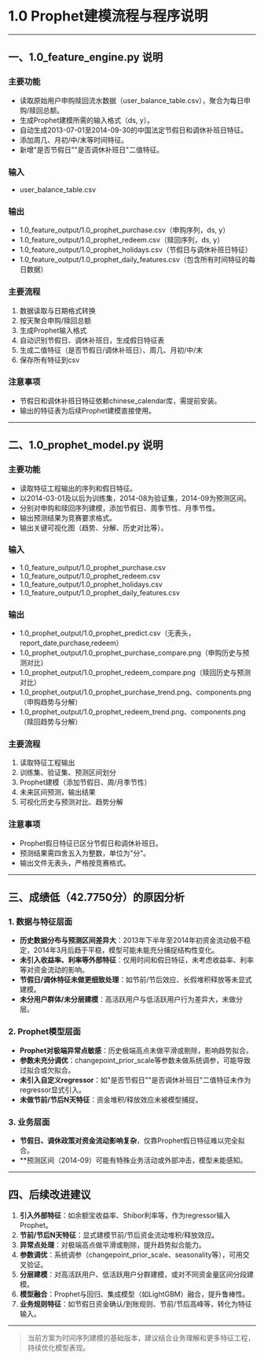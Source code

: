 # 1.0 Prophet建模流程与程序说明

---

## 一、1.0_feature_engine.py 说明

### 主要功能
- 读取原始用户申购赎回流水数据（user_balance_table.csv），聚合为每日申购/赎回总额。
- 生成Prophet建模所需的输入格式（ds, y）。
- 自动生成2013-07-01至2014-09-30的中国法定节假日和调休补班日特征。
- 添加周几、月初/中/末等时间特征。
- 新增"是否节假日""是否调休补班日"二值特征。

### 输入
- user_balance_table.csv

### 输出
- 1.0_feature_output/1.0_prophet_purchase.csv（申购序列，ds, y）
- 1.0_feature_output/1.0_prophet_redeem.csv（赎回序列，ds, y）
- 1.0_feature_output/1.0_prophet_holidays.csv（节假日与调休补班日特征）
- 1.0_feature_output/1.0_prophet_daily_features.csv（包含所有时间特征的每日数据）

### 主要流程
1. 数据读取与日期格式转换
2. 按天聚合申购/赎回总额
3. 生成Prophet输入格式
4. 自动识别节假日、调休补班日，生成假日特征表
5. 生成二值特征（是否节假日/调休补班日）、周几、月初/中/末
6. 保存所有特征到csv

### 注意事项
- 节假日和调休补班日特征依赖chinese_calendar库，需提前安装。
- 输出的特征表为后续Prophet建模直接使用。

---

## 二、1.0_prophet_model.py 说明

### 主要功能
- 读取特征工程输出的序列和假日特征。
- 以2014-03-01及以后为训练集，2014-08为验证集，2014-09为预测区间。
- 分别对申购和赎回序列建模，添加节假日、周季节性、月季节性。
- 输出预测结果为竞赛要求格式。
- 输出关键可视化图（趋势、分解、历史对比等）。

### 输入
- 1.0_feature_output/1.0_prophet_purchase.csv
- 1.0_feature_output/1.0_prophet_redeem.csv
- 1.0_feature_output/1.0_prophet_holidays.csv
- 1.0_feature_output/1.0_prophet_daily_features.csv

### 输出
- 1.0_prophet_output/1.0_prophet_predict.csv（无表头，report_date,purchase,redeem）
- 1.0_prophet_output/1.0_prophet_purchase_compare.png（申购历史与预测对比）
- 1.0_prophet_output/1.0_prophet_redeem_compare.png（赎回历史与预测对比）
- 1.0_prophet_output/1.0_prophet_purchase_trend.png、components.png（申购趋势与分解）
- 1.0_prophet_output/1.0_prophet_redeem_trend.png、components.png（赎回趋势与分解）

### 主要流程
1. 读取特征工程输出
2. 训练集、验证集、预测区间划分
3. Prophet建模（添加节假日、周/月季节性）
4. 未来区间预测，输出结果
5. 可视化历史与预测对比、趋势分解

### 注意事项
- Prophet假日特征已区分节假日和调休补班日。
- 预测结果需四舍五入为整数，单位为"分"。
- 输出文件无表头，严格按竞赛格式。

---

## 三、成绩低（42.7750分）的原因分析

### 1. 数据与特征层面
- **历史数据分布与预测区间差异大**：2013年下半年至2014年初资金流动极不稳定，2014年3月后趋于平稳，模型可能未能充分捕捉结构性变化。
- **未引入收益率、利率等外部特征**：仅用时间和假日特征，未考虑收益率、利率等对资金流动的影响。
- **节假日/调休特征未做更细致处理**：如节前/节后效应、长假堆积释放等未显式建模。
- **未分用户群体/未分层建模**：高活跃用户与低活跃用户行为差异大，未做分层。

### 2. Prophet模型层面
- **Prophet对极端异常点敏感**：历史极端高点未做平滑或剔除，影响趋势拟合。
- **参数未充分调优**：changepoint_prior_scale等参数未做系统调参，可能导致过拟合或欠拟合。
- **未引入自定义regressor**：如"是否节假日""是否调休补班日"二值特征未作为regressor显式引入。
- **未做节前/节后N天特征**：资金堆积/释放效应未被模型捕捉。

### 3. 业务层面
- **节假日、调休政策对资金流动影响复杂**，仅靠Prophet假日特征难以完全拟合。
- **预测区间（2014-09）可能有特殊业务活动或外部冲击，模型未能感知。

---

## 四、后续改进建议

1. **引入外部特征**：如余额宝收益率、Shibor利率等，作为regressor输入Prophet。
2. **节前/节后N天特征**：显式建模节前/节后资金流动堆积/释放效应。
3. **异常点处理**：对极端高点做平滑或剔除，提升趋势拟合能力。
4. **参数调优**：系统调参（changepoint_prior_scale、seasonality等），可用交叉验证。
5. **分层建模**：对高活跃用户、低活跃用户分群建模，或对不同资金量区间分段建模。
6. **模型融合**：Prophet与回归、集成模型（如LightGBM）融合，提升鲁棒性。
7. **业务规则特征**：如节假日资金确认/到账规则、节前/节后高峰等，转化为特征输入。

---

> 当前方案为时间序列建模的基础版本，建议结合业务理解和更多特征工程，持续优化模型表现。 
